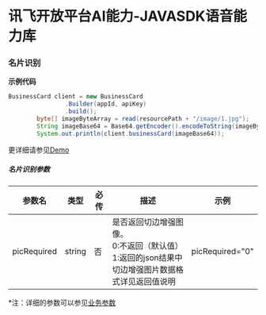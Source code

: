 # 讯飞开放平台AI能力-JAVASDK语音能力库

### 名片识别

**示例代码**
```java
BusinessCard client = new BusinessCard
                .Builder(appId, apiKey)
                .build();
        byte[] imageByteArray = read(resourcePath + "/image/1.jpg");
        String imageBase64 = Base64.getEncoder().encodeToString(imageByteArray);
        System.out.println(client.businessCard(imageBase64));
```

更详细请参见[Demo](https://github.com/iFLYTEK-OP/websdk-java-demo/blob/main/src/main/java/cn/xfyun/demo/BusinessCardApp.java)

##### 名片识别参数
|参数名|类型|必传|描述|示例|
|---|---|---|---|---|
|picRequired|string|否|是否返回切边增强图像。<br>0:不返回（默认值） <br>1:返回的json结果中切边增强图片数据格式详见返回值说明|picRequired="0"|

 *注：详细的参数可以参见[业务参数](https://www.xfyun.cn/doc/words/businessCardRecg/API.html)